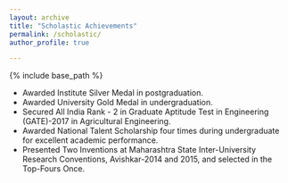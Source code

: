 ```yaml
---
layout: archive
title: "Scholastic Achievements"
permalink: /scholastic/
author_profile: true

---
```


{% include base_path %}

* Awarded Institute Silver Medal in postgraduation.
* Awarded University Gold Medal in undergraduation.
* Secured All India Rank - 2 in Graduate Aptitude Test in Engineering (GATE)-2017 in Agricultural Engineering.
* Awarded National Talent Scholarship four times during undergraduate for excellent academic performance.
* Presented Two Inventions at Maharashtra State Inter-University Research Conventions, Avishkar-2014 and 2015, and selected in the Top-Fours Once.